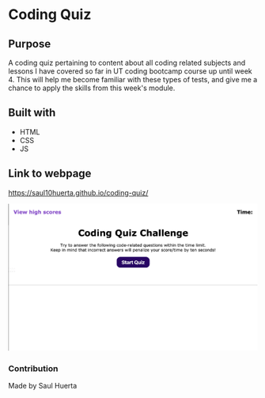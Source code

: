 # Coding Quiz

## Purpose
A coding quiz pertaining to content about all coding related subjects and lessons I have covered so far in UT coding bootcamp course up until week 4.  This will help me become familiar with these types of tests, and give me a chance to apply the skills from this week's module.

## Built with
* HTML
* CSS
* JS

## Link to webpage
https://saul10huerta.github.io/coding-quiz/

![](coding-quiz.png)

### Contribution
Made by Saul Huerta